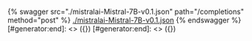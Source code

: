[#generator:start]: <> ({ "template": "openapi" })
[#generator:start]: <> ({ "template": "openapi" })
{% swagger src="./mistralai-Mistral-7B-v0.1.json" path="/completions" method="post" %}
[./mistralai-Mistral-7B-v0.1.json](./mistralai-Mistral-7B-v0.1.json)
{% endswagger %}
[#generator:end]: <> ({})
[#generator:end]: <> ({})